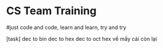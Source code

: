 # CS Team Training
#just code and code, learn and learn, try and try

[task]
dec to bin
dec to hex
dec to oct
hex về mấy cái còn lại
